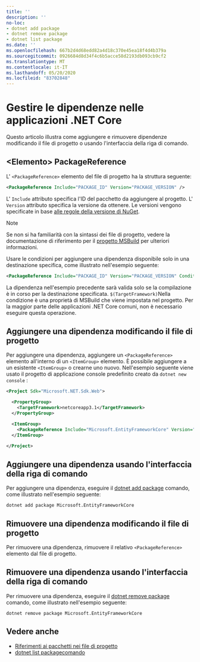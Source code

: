 ```yaml
---
title: ''
description: ''
no-loc:
- dotnet add package
- dotnet remove package
- dotnet list package
ms.date: ''
ms.openlocfilehash: 667b2d4d68edd82a4d18c370e45ea18f4d4b379a
ms.sourcegitcommit: 0926684d8d34f4c6b5acce58d2193db093cb9cf2
ms.translationtype: MT
ms.contentlocale: it-IT
ms.lasthandoff: 05/20/2020
ms.locfileid: "83702848"
---
```

# <a name="manage-dependencies-in-net-core-applications"></a>Gestire le dipendenze nelle applicazioni .NET Core

Questo articolo illustra come aggiungere e rimuovere dipendenze modificando il file di progetto o usando l'interfaccia della riga di comando.

## <a name="the-packagereference-element"></a>\<Elemento> PackageReference

L' `<PackageReference>` elemento del file di progetto ha la struttura seguente:

```xml
<PackageReference Include="PACKAGE_ID" Version="PACKAGE_VERSION" />
```

L' `Include` attributo specifica l'ID del pacchetto da aggiungere al progetto. L' `Version` attributo specifica la versione da ottenere. Le versioni vengono specificate in base [alle regole della versione di NuGet](/nuget/create-packages/dependency-versions#version-ranges).

> [!NOTE]
> Se non si ha familiarità con la sintassi dei file di progetto, vedere la documentazione di riferimento per il [progetto MSBuild](/visualstudio/msbuild/msbuild-project-file-schema-reference) per ulteriori informazioni.

Usare le condizioni per aggiungere una dipendenza disponibile solo in una destinazione specifica, come illustrato nell'esempio seguente:

```xml
<PackageReference Include="PACKAGE_ID" Version="PACKAGE_VERSION" Condition="'$(TargetFramework)' == 'netcoreapp2.1'" />
```

La dipendenza nell'esempio precedente sarà valida solo se la compilazione è in corso per la destinazione specificata. `$(TargetFramework)`Nella condizione è una proprietà di MSBuild che viene impostata nel progetto. Per la maggior parte delle applicazioni .NET Core comuni, non è necessario eseguire questa operazione.

## <a name="add-a-dependency-by-editing-the-project-file"></a>Aggiungere una dipendenza modificando il file di progetto

Per aggiungere una dipendenza, aggiungere un `<PackageReference>` elemento all'interno di un `<ItemGroup>` elemento. È possibile aggiungere a un esistente `<ItemGroup>` o crearne uno nuovo. Nell'esempio seguente viene usato il progetto di applicazione console predefinito creato da `dotnet new console` :

```xml
<Project Sdk="Microsoft.NET.Sdk.Web">

  <PropertyGroup>
    <TargetFramework>netcoreapp3.1</TargetFramework>
  </PropertyGroup>

  <ItemGroup>
    <PackageReference Include="Microsoft.EntityFrameworkCore" Version="3.1.2" />
  </ItemGroup>

</Project>
```

## <a name="add-a-dependency-by-using-the-cli"></a>Aggiungere una dipendenza usando l'interfaccia della riga di comando

Per aggiungere una dipendenza, eseguire il [dotnet add package](dotnet-add-package.md) comando, come illustrato nell'esempio seguente:

```dotnetcli
dotnet add package Microsoft.EntityFrameworkCore
```

## <a name="remove-a-dependency-by-editing-the-project-file"></a>Rimuovere una dipendenza modificando il file di progetto

Per rimuovere una dipendenza, rimuovere il relativo `<PackageReference>` elemento dal file di progetto.

## <a name="remove-a-dependency-by-using-the-cli"></a>Rimuovere una dipendenza usando l'interfaccia della riga di comando

Per rimuovere una dipendenza, eseguire il [dotnet remove package](dotnet-remove-package.md) comando, come illustrato nell'esempio seguente:

```dotnetcli
dotnet remove package Microsoft.EntityFrameworkCore
```

## <a name="see-also"></a>Vedere anche

* [Riferimenti ai pacchetti nei file di progetto](../project-sdk/msbuild-props.md#reference-properties-and-items)
* [dotnet list packagecomando](dotnet-list-package.md)
